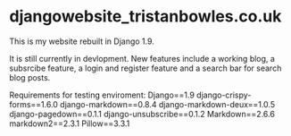 # djangowebsite_tristanbowles.co.uk
This is my website rebuilt in Django 1.9.

It is still currently in devlopment. New features include a working blog, a subsrcibe feature, a login and register feature and a search bar for search blog posts.

Requirements for testing enviroment:
Django==1.9
django-crispy-forms==1.6.0
django-markdown==0.8.4
django-markdown-deux==1.0.5
django-pagedown==0.1.1
django-unsubscribe==0.1.2
Markdown==2.6.6
markdown2==2.3.1
Pillow==3.3.1
